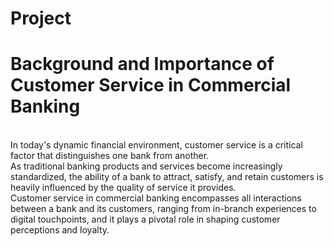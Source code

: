 # Project
# Background and Importance of Customer Service in Commercial Banking 
<br>
In today's dynamic financial environment, customer service is a critical 
factor that distinguishes one bank from another. 
<br>
As traditional banking products and services become increasingly standardized, the ability of a 
bank to attract, satisfy, and retain customers is heavily influenced by the 
quality of service it provides. 
<br>
Customer service in commercial banking 
encompasses all interactions between a bank and its customers, ranging 
from in-branch experiences to digital touchpoints, and it plays a pivotal role 
in shaping customer perceptions and loyalty. 
